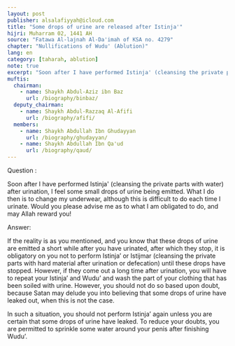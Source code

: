 ```yaml
---
layout: post
publisher: alsalafiyyah@icloud.com
title: "Some drops of urine are released after Istinja'"
hijri: Muharram 02, 1441 AH
source: "Fatawa Al-lajnah Al-Da'imah of KSA no. 4279"
chapter: "Nullifications of Wudu' (Ablution)"
lang: en
category: [taharah, ablution]
note: true
excerpt: "Soon after I have performed Istinja' (cleansing the private parts with water) after urination, I feel some small drops of urine being emitted."
muftis:
  chairman: 
    - name: Shaykh Abdul-Aziz ibn Baz
      url: /biography/binbaz/
  deputy_chairman: 
    - name: Shaykh Abdul-Razzaq Al-Afifi
      url: /biography/afifi/
  members: 
    - name: Shaykh Abdullah Ibn Ghudayyan
      url: /biography/ghudayyan/
    - name: Shaykh Abdullah Ibn Qa'ud
      url: /biography/qaud/
---
```


Question : 

Soon after I have performed Istinja' (cleansing the private parts with water) after urination, I feel some small drops of urine being emitted. What I do then is to change my underwear, although this is difficult to do each time I urinate. Would you please advise me as to what I am obligated to do, and may Allah reward you! 

Answer: 

If the reality is as you mentioned, and you know that these drops of urine are emitted a short while after you have urinated, after which they stop, it is obligatory on you not to perform Istinja’ or Istijmar (cleansing the private parts with hard material after urination or defecation) until these drops have stopped. However, if they come out a long time after urination, you will have to repeat your Istinja’ and Wudu’ and wash the part of your clothing that has been soiled with urine. However, you should not do so based upon doubt, because Satan may delude you into believing that some drops of urine have leaked out, when this is not the case.

In such a situation, you should not perform Istinja’ again unless you are certain that some drops of urine have leaked. To reduce your doubts, you are permitted to sprinkle some water around your penis after finishing Wudu’.
